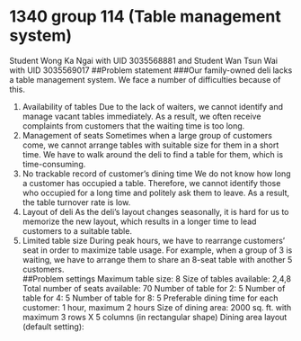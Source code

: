 # 1340 group 114 (Table management system)
Student Wong Ka Ngai with UID 3035568881 and Student Wan Tsun Wai with UID 3035569017
##Problem statement	
###Our family-owned deli lacks a table management system. We face a number of difficulties because of this. 
1.	Availability of tables
Due to the lack of waiters, we cannot identify and manage vacant tables immediately. As a result, we often receive complaints from customers that the waiting time is too long.
2.	Management of seats
Sometimes when a large group of customers come, we cannot arrange tables with suitable size for them in a short time. We have to walk around the deli to find a table for them, which is time-consuming. 
3.	No trackable record of customer’s dining time
We do not know how long a customer has occupied a table. Therefore, we cannot identify those who occupied for a long time and politely ask them to leave. As a result, the table turnover rate is low.  
4.	Layout of deli
As the deli’s layout changes seasonally, it is hard for us to memorize the new layout, which results in a longer time to lead customers to a suitable table.
5.	Limited table size
During peak hours, we have to rearrange customers’ seat in order to maximize table usage. For example, when a group of 3 is waiting, we have to arrange them to share an 8-seat table with another 5 customers.  
##Problem settings
Maximum table size: 8
Size of tables available: 2,4,8
Total number of seats available: 70
Number of table for 2:  5
Number of table for 4: 5
Number of table for 8: 5
Preferable dining time for each customer: 1 hour, maximum 2 hours
Size of dining area: 2000 sq. ft. with maximum 3 rows X 5 columns (in rectangular shape)
Dining area layout (default setting):
